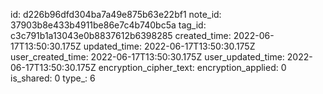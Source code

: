 id: d226b96dfd304ba7a49e875b63e22bf1
note_id: 37903b8e433b4911be86e7c4b740bc5a
tag_id: c3c791b1a13043e0b8837612b6398285
created_time: 2022-06-17T13:50:30.175Z
updated_time: 2022-06-17T13:50:30.175Z
user_created_time: 2022-06-17T13:50:30.175Z
user_updated_time: 2022-06-17T13:50:30.175Z
encryption_cipher_text: 
encryption_applied: 0
is_shared: 0
type_: 6